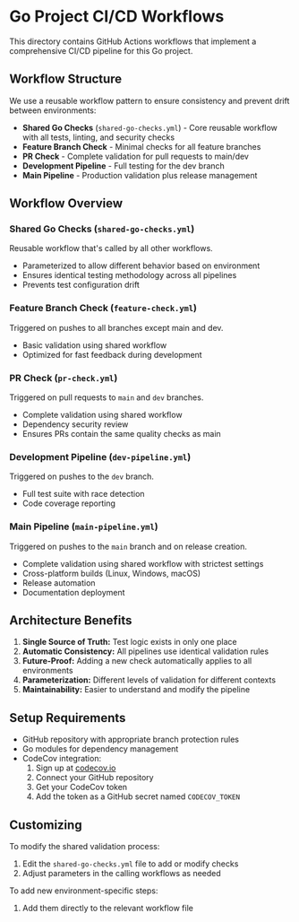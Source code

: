 # Go Project CI/CD Workflows

This directory contains GitHub Actions workflows that implement a comprehensive CI/CD pipeline for this Go project.

## Workflow Structure

We use a reusable workflow pattern to ensure consistency and prevent drift between environments:

- **Shared Go Checks** (`shared-go-checks.yml`) - Core reusable workflow with all tests, linting, and security checks
- **Feature Branch Check** - Minimal checks for all feature branches
- **PR Check** - Complete validation for pull requests to main/dev
- **Development Pipeline** - Full testing for the dev branch
- **Main Pipeline** - Production validation plus release management

## Workflow Overview

### Shared Go Checks (`shared-go-checks.yml`)
Reusable workflow that's called by all other workflows.
- Parameterized to allow different behavior based on environment
- Ensures identical testing methodology across all pipelines
- Prevents test configuration drift

### Feature Branch Check (`feature-check.yml`)
Triggered on pushes to all branches except main and dev.
- Basic validation using shared workflow
- Optimized for fast feedback during development

### PR Check (`pr-check.yml`)
Triggered on pull requests to `main` and `dev` branches.
- Complete validation using shared workflow
- Dependency security review
- Ensures PRs contain the same quality checks as main

### Development Pipeline (`dev-pipeline.yml`)
Triggered on pushes to the `dev` branch.
- Full test suite with race detection
- Code coverage reporting

### Main Pipeline (`main-pipeline.yml`)
Triggered on pushes to the `main` branch and on release creation.
- Complete validation using shared workflow with strictest settings
- Cross-platform builds (Linux, Windows, macOS)
- Release automation
- Documentation deployment

## Architecture Benefits

1. **Single Source of Truth:** Test logic exists in only one place
2. **Automatic Consistency:** All pipelines use identical validation rules
3. **Future-Proof:** Adding a new check automatically applies to all environments
4. **Parameterization:** Different levels of validation for different contexts
5. **Maintainability:** Easier to understand and modify the pipeline

## Setup Requirements

- GitHub repository with appropriate branch protection rules
- Go modules for dependency management
- CodeCov integration:
  1. Sign up at [codecov.io](https://codecov.io/)
  2. Connect your GitHub repository
  3. Get your CodeCov token
  4. Add the token as a GitHub secret named `CODECOV_TOKEN`

## Customizing

To modify the shared validation process:
1. Edit the `shared-go-checks.yml` file to add or modify checks
2. Adjust parameters in the calling workflows as needed

To add new environment-specific steps:
1. Add them directly to the relevant workflow file 